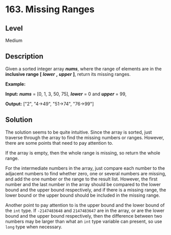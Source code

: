 # 163. Missing Ranges
## Level
Medium

## Description
Given a sorted integer array ***nums***, where the range of elements are in the **inclusive range** **[** ***lower*** **,** ***upper*** **]**, return its missing ranges.

**Example:**

**Input:** ***nums*** = [0, 1, 3, 50, 75], ***lower*** = 0 and ***upper*** = 99,

**Output:** ["2", "4->49", "51->74", "76->99"]

## Solution
The solution seems to be quite intuitive. Since the array is sorted, just traverse through the array to find the missing numbers or ranges. However, there are some points that need to pay attention to.

If the array is empty, then the whole range is missing, so return the whole range.

For the intermediate numbers in the array, just compare each number to the adjacent numbers to find whether zero, one or several numbers are missing, and add the one number or the range to the result list. However, the first number and the last number in the array should be compared to the lower bound and the upper bound respectively, and if there is a missing range, the lower bound or the upper bound should be included in the missing range.

Another point to pay attention to is the upper bound and the lower bound of the `int` type. If `-2147483648` and `2147483647` are in the array, or are the lower bound and the upper bound respectively, then the difference between two numbers may be larger than what an `int` type variable can present, so use `long` type when necessary.
